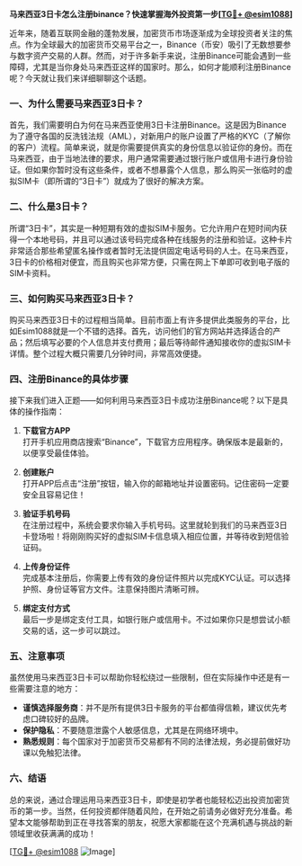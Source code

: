 **马来西亚3日卡怎么注册binance？快速掌握海外投资第一步[[TG💪+ @esim1088](https://t.me/s/esim1088)]**

近年来，随着互联网金融的蓬勃发展，加密货币市场逐渐成为全球投资者关注的焦点。作为全球最大的加密货币交易平台之一，Binance（币安）吸引了无数想要参与数字资产交易的人群。然而，对于许多新手来说，注册Binance可能会遇到一些障碍，尤其是当你身处马来西亚这样的国家时。那么，如何才能顺利注册Binance呢？今天就让我们来详细聊聊这个话题。

### 一、为什么需要马来西亚3日卡？

首先，我们需要明白为何在马来西亚使用3日卡注册Binance。这是因为Binance为了遵守各国的反洗钱法规（AML），对新用户的账户设置了严格的KYC（了解你的客户）流程。简单来说，就是你需要提供真实的身份信息以验证你的身份。而在马来西亚，由于当地法律的要求，用户通常需要通过银行账户或信用卡进行身份验证。但如果你暂时没有这些条件，或者不想暴露个人信息，那么购买一张临时的虚拟SIM卡（即所谓的“3日卡”）就成为了很好的解决方案。

### 二、什么是3日卡？

所谓“3日卡”，其实是一种短期有效的虚拟SIM卡服务。它允许用户在短时间内获得一个本地号码，并且可以通过该号码完成各种在线服务的注册和验证。这种卡片非常适合那些希望匿名操作或者暂时无法提供固定电话号码的人士。在马来西亚，3日卡的价格相对便宜，而且购买也非常方便，只需在网上下单即可收到电子版的SIM卡资料。

### 三、如何购买马来西亚3日卡？

购买马来西亚3日卡的过程相当简单。目前市面上有许多提供此类服务的平台，比如Esim1088就是一个不错的选择。首先，访问他们的官方网站并选择适合的产品；然后填写必要的个人信息并支付费用；最后等待邮件通知接收你的虚拟SIM卡详情。整个过程大概只需要几分钟时间，非常高效便捷。

### 四、注册Binance的具体步骤

接下来我们进入正题——如何利用马来西亚3日卡成功注册Binance呢？以下是具体的操作指南：

1. **下载官方APP**  
   打开手机应用商店搜索“Binance”，下载官方应用程序。确保版本是最新的，以便享受最佳体验。

2. **创建账户**  
   打开APP后点击“注册”按钮，输入你的邮箱地址并设置密码。记住密码一定要安全且容易记住！

3. **验证手机号码**  
   在注册过程中，系统会要求你输入手机号码。这里就轮到我们的马来西亚3日卡登场啦！将刚刚购买好的虚拟SIM卡信息填入相应位置，并等待收到短信验证码。

4. **上传身份证件**  
   完成基本注册后，你需要上传有效的身份证件照片以完成KYC认证。可以选择护照、身份证等官方文件。注意保持图片清晰可辨。

5. **绑定支付方式**  
   最后一步是绑定支付工具，如银行账户或信用卡。不过如果你只是想尝试小额交易的话，这一步可以跳过。

### 五、注意事项

虽然使用马来西亚3日卡可以帮助你轻松绕过一些限制，但在实际操作中还是有一些需要注意的地方：

- **谨慎选择服务商**：并不是所有提供3日卡服务的平台都值得信赖，建议优先考虑口碑较好的品牌。
- **保护隐私**：不要随意泄露个人敏感信息，尤其是在网络环境中。
- **熟悉规则**：每个国家对于加密货币交易都有不同的法律法规，务必提前做好功课以免触犯法律。

### 六、结语

总的来说，通过合理运用马来西亚3日卡，即使是初学者也能轻松迈出投资加密货币的第一步。当然，任何投资都伴随着风险，在开始之前请务必做好充分准备。希望本文能够帮助到正在寻找答案的朋友，祝愿大家都能在这个充满机遇与挑战的新领域里收获满满的成功！

[[TG💪+ @esim1088](https://t.me/s/esim1088) ![Image](https://i.postimg.cc/4NQfJmqS/Snipaste-2025-05-13-00-14-12.png)]